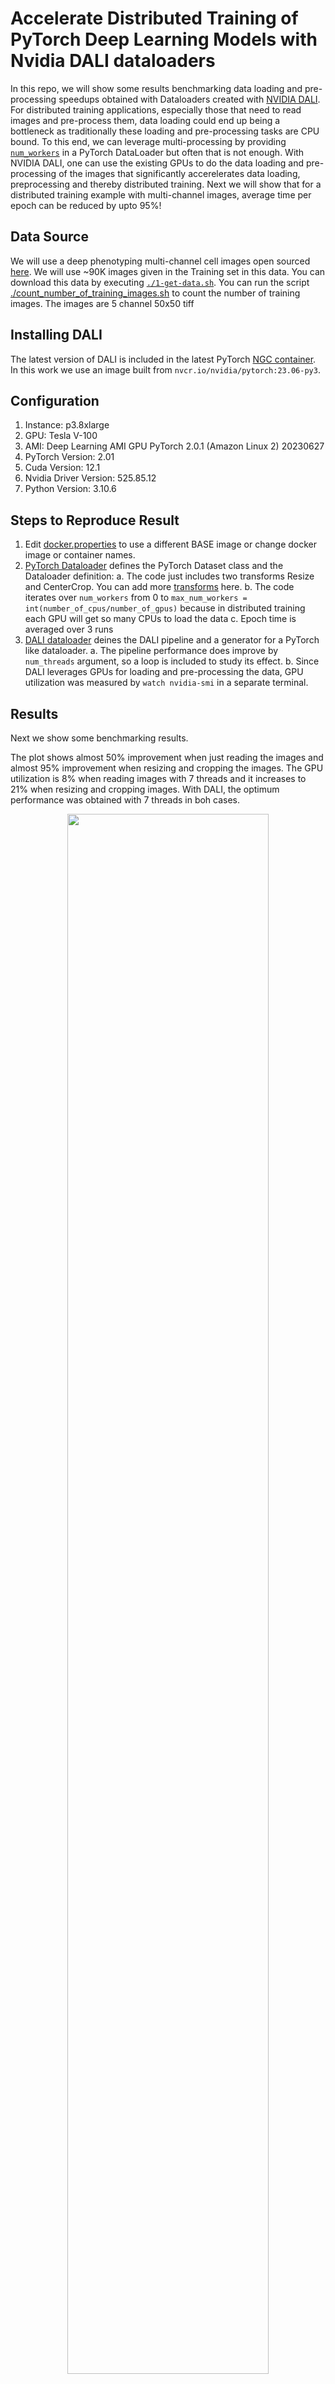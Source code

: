 # Accelerate Distributed Training of PyTorch Deep Learning Models with Nvidia DALI dataloaders
In this repo, we will show some results benchmarking data loading and pre-processing speedups obtained with Dataloaders created with [NVIDIA DALI](https://developer.nvidia.com/dali). For distributed training applications, especially those that need to read images and pre-process them, data loading could end up being a bottleneck as traditionally these loading and pre-processing tasks are CPU bound. To this end, we can leverage multi-processing by providing [`num_workers`](https://pytorch.org/docs/stable/data.html) in a PyTorch DataLoader but often that is not enough. With NVIDIA DALI, one can use the existing GPUs to do the data loading and pre-processing of the images that significantly accerelerates data loading, preprocessing and thereby distributed training. Next we will show that for a distributed training example with multi-channel images, average time per epoch can be reduced by upto 95%!

## Data Source
We will use a deep phenotyping multi-channel cell images open sourced [here](https://www.research-collection.ethz.ch/handle/20.500.11850/343106). We will use ~90K images given in the Training set in this data. You can download this data by executing [`./1-get-data.sh`](https://github.com/awsankur/test-dali-dataloaders/blob/main/multi-channel-images/1-get-data.sh). You can run the script [./count_number_of_training_images.sh](https://github.com/awsankur/test-dali-dataloaders/blob/main/multi-channel-images/count_number_of_training_images.sh) to count the number of training images. The images are 5 channel 50x50 tiff 

## Installing DALI
The latest version of DALI is included in the latest PyTorch [NGC container](https://catalog.ngc.nvidia.com/orgs/nvidia/containers/pytorch). In this work we use an image built from `nvcr.io/nvidia/pytorch:23.06-py3`.

## Configuration
1. Instance: p3.8xlarge
2. GPU: Tesla V-100
3. AMI: Deep Learning AMI GPU PyTorch 2.0.1 (Amazon Linux 2) 20230627
4. PyTorch Version: 2.01
5. Cuda Version: 12.1
6. Nvidia Driver Version: 525.85.12
7. Python Version: 3.10.6

## Steps to Reproduce Result
1. Edit [docker.properties](https://github.com/awsankur/test-dali-dataloaders/blob/main/multi-channel-images/docker/docker.properties) to use a different BASE image or change docker image or container names.
2. [PyTorch Dataloader](https://github.com/awsankur/test-dali-dataloaders/blob/main/multi-channel-images/docker/test-pytorch-dataloader.py) defines the PyTorch Dataset class and the Dataloader definition:
a. The code just includes two transforms Resize and CenterCrop. You can add more [transforms](https://pytorch.org/vision/stable/transforms.html) here.
b. The code iterates over `num_workers` from 0 to `max_num_workers = int(number_of_cpus/number_of_gpus)` because in distributed training each GPU will get so many CPUs to load the data
c. Epoch time is averaged over 3 runs
3. [DALI dataloader](https://github.com/awsankur/test-dali-dataloaders/blob/main/multi-channel-images/docker/test-dali-dataloader.py) deines the DALI pipeline and a generator for a PyTorch like dataloader.
a. The pipeline performance does improve by `num_threads` argument, so a loop is included to study its effect.
b. Since DALI leverages GPUs for loading and pre-processing the data, GPU utilization was measured by `watch nvidia-smi` in a separate terminal.

## Results
Next we show some benchmarking results.

The plot shows almost 50% improvement when just reading the images and almost 95% improvement when resizing and cropping the images. The GPU utilization is 8% when reading images with 7 threads and it increases to 21% when resizing and cropping images. With DALI, the optimum performance was obtained with 7 threads in boh cases. 

<center><img src="../images/PyTorch_Dali_per_imp.png" width="80%"/> </br>
</center>

<center><img src="../images/PyTorch_Dali.png" width="80%"/> </br>
</center>

The plot shows average time in seconds per epoch as we increase `num_workers` in the PyTorch Dataloader for two cases i) we just read the images and ii) we resize and center crop the images after reading. As expected, preprocessing the image is about 5 times slower than just reading the image. The plot also shows that after 4 workers, the epoch time does not improve linearly.

<center><img src="../images/pytorch_num_workers.png" width="80%"/> </br>
</center>

Finally, the plot below shows the impact of number of threads when setting up a DALI pipeline.

<center><img src="../images/dali_num_threads.png" width="80%"/> </br>
</center>




